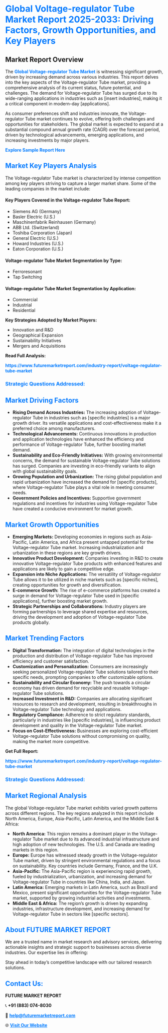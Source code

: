 <h1 style="color: #007BFF;">Global Voltage-regulator Tube Market Report 2025-2033: Driving Factors, Growth Opportunities, and Key Players</h1>

<section id="overview">
<h2>Market Report Overview</h2>
<p>The <a href="https://www.futuremarketreport.com/industry-report/voltage-regulator-tube-market" style="color: #007BFF; text-decoration: none;"><strong>Global Voltage-regulator Tube Market</strong></a> is witnessing significant growth, driven by increasing demand across various industries. This report delves into the key aspects of the Voltage-regulator Tube market, providing a comprehensive analysis of its current status, future potential, and challenges. The demand for Voltage-regulator Tube has surged due to its wide-ranging applications in industries such as [insert industries], making it a critical component in modern-day [applications].</p>
<p>As consumer preferences shift and industries innovate, the Voltage-regulator Tube market continues to evolve, offering both challenges and opportunities for stakeholders. The global market is expected to expand at a substantial compound annual growth rate (CAGR) over the forecast period, driven by technological advancements, emerging applications, and increasing investments by major players.</p>
</section>

<section id="overview">
<p><a href="https://www.futuremarketreport.com/request-sample/reportId=75569" style="color: #007BFF; text-decoration: none;"><strong>Explore Sample Report Here</strong></a></p>
</section>

<section id="key-players">
<h2 style="color: #007BFF;">Market Key Players Analysis</h2>
<p>The Voltage-regulator Tube market is characterized by intense competition among key players striving to capture a larger market share. Some of the leading companies in the market include:</p>
<h4>Key Players Covered in the Voltage-regulator Tube Report:</h4>
<ul><li>Siemens AG (Germany)</li><li>Basler Electric (U.S.)</li><li>Maschinenfabrik Reinhausen (Germany)</li><li>ABB Ltd. (Switzerland)</li><li>Toshiba Corporation (Japan)</li><li>General Electric (U.S.)</li><li>Howard Industries (U.S.)</li><li>Eaton Corporation (U.S.)</li></ul>
<h4>Voltage-regulator Tube Market Segmentation by Type:</h4>
<ul><li>Ferroresonant</li><li>Tap Switching</li></ul>

<h4>Voltage-regulator Tube Market Segmentation by Application:</h4>
<ul><li>Commercial</li><li>Industrial</li><li>Residential</li></ul>
<p><strong>Key Strategies Adopted by Market Players:</strong></p>
<ul>
<li>Innovation and R&D</li>
<li>Geographical Expansion</li>
<li>Sustainability Initiatives</li>
<li>Mergers and Acquisitions</li>
</ul>
</section>

<section>
<p><strong>Read Full Analysis: </strong></p><a href="https://www.futuremarketreport.com/industry-report/voltage-regulator-tube-market" style="color: #007BFF; text-decoration: none;"><strong>https://www.futuremarketreport.com/industry-report/voltage-regulator-tube-market</strong></a>
<h3 style="color: #007BFF;">Strategic Questions Addressed:</h3>
</section>

<section id="driving-factors">
<h2 style="color: #007BFF;">Market Driving Factors</h2>
<ul>
<li><strong>Rising Demand Across Industries:</strong> The increasing adoption of Voltage-regulator Tube in industries such as [specific industries] is a major growth driver. Its versatile applications and cost-effectiveness make it a preferred choice among manufacturers.</li>
<li><strong>Technological Advancements:</strong> Continuous innovations in production and application technologies have enhanced the efficiency and performance of Voltage-regulator Tube, further boosting market demand.</li>
<li><strong>Sustainability and Eco-Friendly Initiatives:</strong> With growing environmental concerns, the demand for sustainable Voltage-regulator Tube solutions has surged. Companies are investing in eco-friendly variants to align with global sustainability goals.</li>
<li><strong>Growing Population and Urbanization:</strong> The rising global population and rapid urbanization have increased the demand for [specific products], where Voltage-regulator Tube plays a vital role in meeting consumer needs.</li>
<li><strong>Government Policies and Incentives:</strong> Supportive government regulations and incentives for industries using Voltage-regulator Tube have created a conducive environment for market growth.</li>
</ul>
</section>

<section id="growth-opportunities">
<h2 style="color: #007BFF;">Market Growth Opportunities</h2>
<ul>
<li><strong>Emerging Markets:</strong> Developing economies in regions such as Asia-Pacific, Latin America, and Africa present untapped potential for the Voltage-regulator Tube market. Increasing industrialization and urbanization in these regions are key growth drivers.</li>
<li><strong>Innovative Product Development:</strong> Companies investing in R&D to create innovative Voltage-regulator Tube products with enhanced features and applications are likely to gain a competitive edge.</li>
<li><strong>Expansion into Niche Applications:</strong> The versatility of Voltage-regulator Tube allows it to be utilized in niche markets such as [specific niches], creating opportunities for growth and diversification.</li>
<li><strong>E-commerce Growth:</strong> The rise of e-commerce platforms has created a surge in demand for Voltage-regulator Tube used in [specific applications], further boosting market growth.</li>
<li><strong>Strategic Partnerships and Collaborations:</strong> Industry players are forming partnerships to leverage shared expertise and resources, driving the development and adoption of Voltage-regulator Tube products globally.</li>
</ul>
</section>

<section id="trending-factors">
<h2 style="color: #007BFF;">Market Trending Factors</h2>
<ul>
<li><strong>Digital Transformation:</strong> The integration of digital technologies in the production and distribution of Voltage-regulator Tube has improved efficiency and customer satisfaction.</li>
<li><strong>Customization and Personalization:</strong> Consumers are increasingly seeking personalized Voltage-regulator Tube solutions tailored to their specific needs, prompting companies to offer customizable options.</li>
<li><strong>Sustainability and Circular Economy:</strong> The push towards a circular economy has driven demand for recyclable and reusable Voltage-regulator Tube solutions.</li>
<li><strong>Increased Investment in R&D:</strong> Companies are allocating significant resources to research and development, resulting in breakthroughs in Voltage-regulator Tube technology and applications.</li>
<li><strong>Regulatory Compliance:</strong> Adherence to strict regulatory standards, particularly in industries like [specific industries], is influencing product development and quality in the Voltage-regulator Tube market.</li>
<li><strong>Focus on Cost-Effectiveness:</strong> Businesses are exploring cost-efficient Voltage-regulator Tube solutions without compromising on quality, making the market more competitive.</li>
</ul>
</section>

<section>
<p><strong>Get Full Report: </strong></p><a href="https://www.futuremarketreport.com/industry-report/voltage-regulator-tube-market" style="color: #007BFF; text-decoration: none;"><strong>https://www.futuremarketreport.com/industry-report/voltage-regulator-tube-market</strong></a>
<h3 style="color: #007BFF;">Strategic Questions Addressed:</h3>
</section>


<section id="regional-analysis">
<h2 style="color: #007BFF;">Market Regional Analysis</h2>
<p>The global Voltage-regulator Tube market exhibits varied growth patterns across different regions. The key regions analyzed in this report include North America, Europe, Asia-Pacific, Latin America, and the Middle East & Africa:</p>
<ul>
<li><strong>North America:</strong> This region remains a dominant player in the Voltage-regulator Tube market due to its advanced industrial infrastructure and high adoption of new technologies. The U.S. and Canada are leading markets in this region.</li>
<li><strong>Europe:</strong> Europe has witnessed steady growth in the Voltage-regulator Tube market, driven by stringent environmental regulations and a focus on sustainability. Key countries include Germany, France, and the U.K.</li>
<li><strong>Asia-Pacific:</strong> The Asia-Pacific region is experiencing rapid growth, fueled by industrialization, urbanization, and increasing demand for Voltage-regulator Tube in countries like China, India, and Japan.</li>
<li><strong>Latin America:</strong> Emerging markets in Latin America, such as Brazil and Mexico, present significant opportunities for the Voltage-regulator Tube market, supported by growing industrial activities and investments.</li>
<li><strong>Middle East & Africa:</strong> The region’s growth is driven by expanding industries, infrastructure development, and increasing demand for Voltage-regulator Tube in sectors like [specific sectors].</li>
</ul>
</section>

<footer>
<h2 style="color: #007BFF;">About FUTURE MARKET REPORT</h2>
<p>We are a trusted name in market research and advisory services, delivering actionable insights and strategic support to businesses across diverse industries. Our expertise lies in offering:</p>

<p>Stay ahead in today’s competitive landscape with our tailored research solutions.</p>

<h2 style="color: #007BFF;">Contact Us:</h2>
<p><strong>FUTURE MARKET REPORT</strong></p>
<p>📞 <strong>+91 (883) 074-8030</strong></p>
<p>📧 <strong><a href="mailto:help@futuremarketreport.com" style="color: #007BFF;">help@futuremarketreport.com</a></strong></p>
<p>🌐 <strong><a href="https://www.futuremarketreport.com/" style="color: #007BFF;">Visit Our Website</a></strong></p>
</footer>